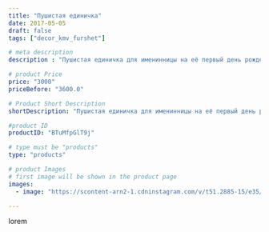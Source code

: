 ```yaml
---
title: "Пушистая единичка"
date: 2017-05-05
draft: false
tags: ["decor_kmv_furshet"]

# meta description
description : "Пушистая единичка для именинницы на её первый день рождения.#Моиработымойдекор#обьемныецифры#"

# product Price
price: "3000"
priceBefore: "3600.0"

# Product Short Description
shortDescription: "Пушистая единичка для именинницы на её первый день рождения.#Моиработымойдекор#обьемныецифры#"

#product ID
productID: "BTuMfpGlT9j"

# type must be "products"
type: "products"

# product Images
# first image will be shown in the product page
images:
  - image: "https://scontent-arn2-1.cdninstagram.com/v/t51.2885-15/e35/18380138_766966870147602_58209356755238912_n.jpg?se=7&tp=1&_nc_ht=scontent-arn2-1.cdninstagram.com&_nc_cat=106&_nc_ohc=wyP0Y3KiD2kAX9GsTOg&ccb=7-4&oh=26d05dd0050865e109f0b3dcf9da43ab&oe=6083EF70&_nc_sid=86f79a&ig_cache_key=MTUwODE5Nzg3NjIxMTQ2NjA4Mw%3D%3D.2-ccb7-4"

---
```

lorem
